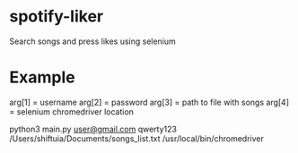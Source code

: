 # spotify-liker
Search songs and press likes using selenium

# Example
arg[1] = username
arg[2] = password
arg[3] = path to file with songs
arg[4] = selenium chromedriver location

python3 main.py user@gmail.com qwerty123 /Users/shiftuia/Documents/songs_list.txt /usr/local/bin/chromedriver
